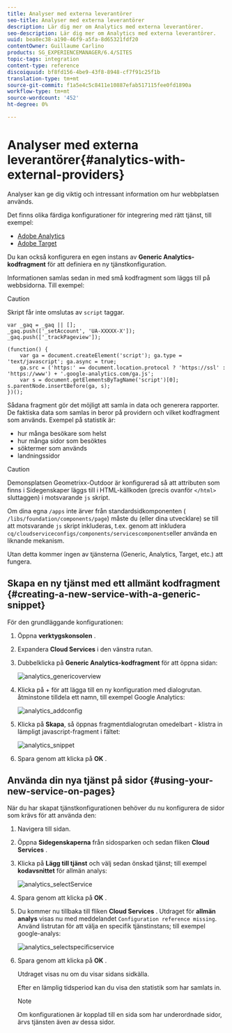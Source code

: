 ```yaml
---
title: Analyser med externa leverantörer
seo-title: Analyser med externa leverantörer
description: Lär dig mer om Analytics med externa leverantörer.
seo-description: Lär dig mer om Analytics med externa leverantörer.
uuid: bea8ec38-a190-46f9-a5fa-8d65321fdf20
contentOwner: Guillaume Carlino
products: SG_EXPERIENCEMANAGER/6.4/SITES
topic-tags: integration
content-type: reference
discoiquuid: bf8fd156-4be9-43f8-8948-cf7f91c25f1b
translation-type: tm+mt
source-git-commit: f1a5e4c5c8411e10887efab517115fee0fd1890a
workflow-type: tm+mt
source-wordcount: '452'
ht-degree: 0%

---
```



# Analyser med externa leverantörer{#analytics-with-external-providers}

Analyser kan ge dig viktig och intressant information om hur webbplatsen används.

Det finns olika färdiga konfigurationer för integrering med rätt tjänst, till exempel:

* [Adobe Analytics](/help/sites-administering/adobeanalytics.md)
* [Adobe Target](/help/sites-administering/target.md)

Du kan också konfigurera en egen instans av **Generic Analytics-kodfragment** för att definiera en ny tjänstkonfiguration.

Informationen samlas sedan in med små kodfragment som läggs till på webbsidorna. Till exempel:

>[!CAUTION]
>
>Skript får inte omslutas av `script` taggar.

```
var _gaq = _gaq || [];
_gaq.push(['_setAccount', 'UA-XXXXX-X']);
_gaq.push(['_trackPageview']);

(function() {
    var ga = document.createElement('script'); ga.type = 'text/javascript'; ga.async = true;
    ga.src = ('https:' == document.location.protocol ? 'https://ssl' : 'https://www') + '.google-analytics.com/ga.js';
    var s = document.getElementsByTagName('script')[0]; s.parentNode.insertBefore(ga, s);
})();
```

Sådana fragment gör det möjligt att samla in data och generera rapporter. De faktiska data som samlas in beror på providern och vilket kodfragment som används. Exempel på statistik är:

* hur många besökare som helst
* hur många sidor som besöktes
* söktermer som används
* landningssidor

>[!CAUTION]
>
>Demonsplatsen Geometrixx-Outdoor är konfigurerad så att attributen som finns i Sidegenskaper läggs till i HTML-källkoden (precis ovanför `</html>` sluttaggen) i motsvarande `js` skript.
>
>
>Om dina egna `/apps` inte ärver från standardsidkomponenten ( `/libs/foundation/components/page`) måste du (eller dina utvecklare) se till att motsvarande `js` skript inkluderas, t.ex. genom att inkludera `cq/cloudserviceconfigs/components/servicescomponents`eller använda en liknande mekanism.
>
>
>Utan detta kommer ingen av tjänsterna (Generic, Analytics, Target, etc.) att fungera.

## Skapa en ny tjänst med ett allmänt kodfragment {#creating-a-new-service-with-a-generic-snippet}

För den grundläggande konfigurationen:

1. Öppna **verktygskonsolen** .

1. Expandera **Cloud Services** i den vänstra rutan.

1. Dubbelklicka på **Generic Analytics-kodfragment** för att öppna sidan:

   ![analytics_genericoverview](assets/analytics_genericoverview.png)

1. Klicka på + för att lägga till en ny konfiguration med dialogrutan. åtminstone tilldela ett namn, till exempel Google Analytics:

   ![analytics_addconfig](assets/analytics_addconfig.png)

1. Klicka på **Skapa**, så öppnas fragmentdialogrutan omedelbart - klistra in lämpligt javascript-fragment i fältet:

   ![analytics_snippet](assets/analytics_snippet.png)

1. Spara genom att klicka på **OK** .

## Använda din nya tjänst på sidor {#using-your-new-service-on-pages}

När du har skapat tjänstkonfigurationen behöver du nu konfigurera de sidor som krävs för att använda den:

1. Navigera till sidan.

1. Öppna **Sidegenskaperna** från sidosparken och sedan fliken **Cloud Services** .

1. Klicka på **Lägg till tjänst** och välj sedan önskad tjänst; till exempel **kodavsnittet** för allmän analys:

   ![analytics_selectService](assets/analytics_selectservice.png)

1. Spara genom att klicka på **OK** .

1. Du kommer nu tillbaka till fliken **Cloud Services** . Utdraget för **allmän analys** visas nu med meddelandet `Configuration reference missing`. Använd listrutan för att välja en specifik tjänstinstans; till exempel google-analys:

   ![analytics_selectspecificservice](assets/analytics_selectspecificservice.png)

1. Spara genom att klicka på **OK** .

   Utdraget visas nu om du visar sidans sidkälla.

   Efter en lämplig tidsperiod kan du visa den statistik som har samlats in.

   >[!NOTE]
   >
   >Om konfigurationen är kopplad till en sida som har underordnade sidor, ärvs tjänsten även av dessa sidor.

